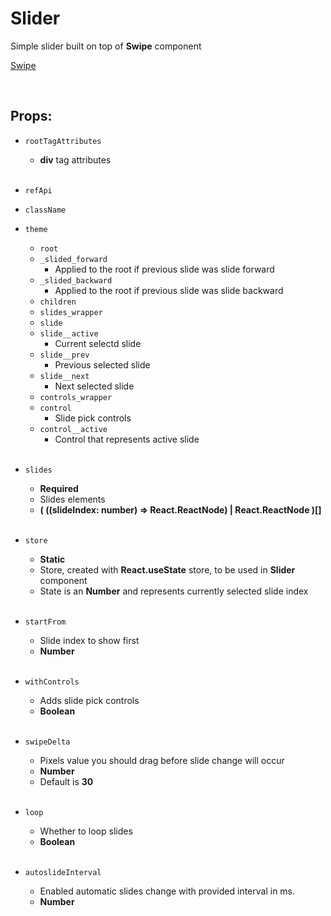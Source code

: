 # Slider

Simple slider built on top of **Swipe** component<br />

[Swipe](https://github.com/CyberCookie/siegel/tree/master/client_core/ui/Swipe)

<br />

## Props:

- `rootTagAttributes`
    - **div** tag attributes<br /><br />

- `refApi`

- `className`

- `theme`
    - `root`
    - `_slided_forward`
        - Applied to the root if previous slide was slide forward
    - `_slided_backward`
        - Applied to the root if previous slide was slide backward
    - `children`
    - `slides_wrapper`
    - `slide`
    - `slide__active`
        - Current selectd slide
    - `slide__prev`
        - Previous selected slide
    - `slide__next`
        - Next selected slide
    - `controls_wrapper`
    - `control`
        - Slide pick controls
    - `control__active`
        - Control that represents active slide<br /><br />

- `slides`
    - **Required**
    - Slides elements
    - **( ((slideIndex: number) => React.ReactNode) | React.ReactNode )[]**<br /><br />

- `store`
    - **Static**
    - Store, created with **React.useState** store, to be used in **Slider** component
    - State is an **Number** and represents currently selected slide index<br /><br />

- `startFrom`
    - Slide index to show first
    - **Number**<br /><br />

- `withControls`
    - Adds slide pick controls
    - **Boolean**<br /><br />

- `swipeDelta`
    - Pixels value you should drag before slide change will occur
    - **Number**
    - Default is **30**<br /><br />

- `loop`
    - Whether to loop slides
    - **Boolean**<br /><br />

- `autoslideInterval`
    - Enabled automatic slides change with provided interval in ms.
    - **Number**